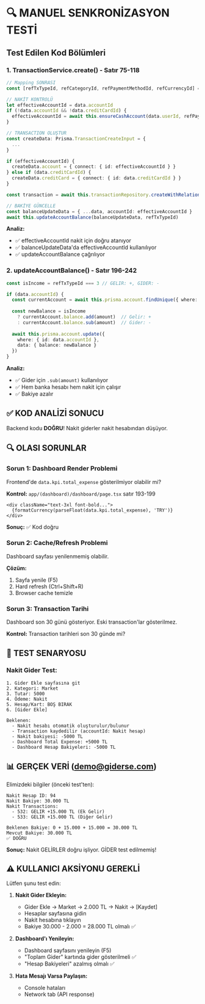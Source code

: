 # 🔍 MANUEL SENKRONİZASYON TESTİ

## Test Edilen Kod Bölümleri

### 1. TransactionService.create() - Satır 75-118

```typescript
// Mapping SONRASI
const [refTxTypeId, refCategoryId, refPaymentMethodId, refCurrencyId] = await Promise.all([...])

// NAKİT KONTROLÜ
let effectiveAccountId = data.accountId
if (!data.accountId && !data.creditCardId) {
  effectiveAccountId = await this.ensureCashAccount(data.userId, refPaymentMethodId)
}

// TRANSACTION OLUŞTUR
const createData: Prisma.TransactionCreateInput = {
  ...
}

if (effectiveAccountId) {
  createData.account = { connect: { id: effectiveAccountId } }
} else if (data.creditCardId) {
  createData.creditCard = { connect: { id: data.creditCardId } }
}

const transaction = await this.transactionRepository.createWithRelations(createData)

// BAKİYE GÜNCELLE
const balanceUpdateData = { ...data, accountId: effectiveAccountId }
await this.updateAccountBalance(balanceUpdateData, refTxTypeId)
```

**Analiz:**
- ✅ effectiveAccountId nakit için doğru atanıyor
- ✅ balanceUpdateData'da effectiveAccountId kullanılıyor
- ✅ updateAccountBalance çağrılıyor

### 2. updateAccountBalance() - Satır 196-242

```typescript
const isIncome = refTxTypeId === 3 // GELIR: +, GIDER: -

if (data.accountId) {
  const currentAccount = await this.prisma.account.findUnique({ where: { id: data.accountId } })
  
  const newBalance = isIncome
    ? currentAccount.balance.add(amount)  // Gelir: +
    : currentAccount.balance.sub(amount)  // Gider: -
  
  await this.prisma.account.update({
    where: { id: data.accountId },
    data: { balance: newBalance }
  })
}
```

**Analiz:**
- ✅ Gider için `.sub(amount)` kullanılıyor
- ✅ Hem banka hesabı hem nakit için çalışır
- ✅ Bakiye azalır

## ✅ KOD ANALİZİ SONUCU

Backend kodu **DOĞRU**! Nakit giderler nakit hesabından düşüyor.

## 🔍 OLASI SORUNLAR

### Sorun 1: Dashboard Render Problemi
Frontend'de `data.kpi.total_expense` gösterilmiyor olabilir mi?

**Kontrol:** `app/(dashboard)/dashboard/page.tsx` satır 193-199
```tsx
<div className="text-3xl font-bold...">
  {formatCurrency(parseFloat(data.kpi.total_expense), 'TRY')}
</div>
```
**Sonuç:** ✅ Kod doğru

### Sorun 2: Cache/Refresh Problemi
Dashboard sayfası yenilenmemiş olabilir.

**Çözüm:** 
1. Sayfa yenile (F5)
2. Hard refresh (Ctrl+Shift+R)
3. Browser cache temizle

### Sorun 3: Transaction Tarihi
Dashboard son 30 günü gösteriyor. Eski transaction'lar gösterilmez.

**Kontrol:** Transaction tarihleri son 30 günde mi?

## 🧪 TEST SENARYOSU

### Nakit Gider Test:
```
1. Gider Ekle sayfasına git
2. Kategori: Market
3. Tutar: 5000
4. Ödeme: Nakit
5. Hesap/Kart: BOŞ BIRAK
6. [Gider Ekle]

Beklenen:
  - Nakit hesabı otomatik oluşturulur/bulunur
  - Transaction kaydedilir (accountId: Nakit hesap)
  - Nakit bakiyesi: -5000 TL
  - Dashboard Total Expense: +5000 TL
  - Dashboard Hesap Bakiyeleri: -5000 TL
```

## 📊 GERÇEK VERİ (demo@giderse.com)

Elimizdeki bilgiler (önceki test'ten):
```
Nakit Hesap ID: 94
Nakit Bakiye: 30.000 TL
Nakit Transactions:
  - 532: GELIR +15.000 TL (Ek Gelir)
  - 533: GELIR +15.000 TL (Diğer Gelir)

Beklenen Bakiye: 0 + 15.000 + 15.000 = 30.000 TL
Mevcut Bakiye: 30.000 TL
✅ DOĞRU
```

**Sonuç:** Nakit GELİRLER doğru işliyor. GİDER test edilmemiş!

## ⚠️ KULLANICI AKSİYONU GEREKLİ

Lütfen şunu test edin:

1. **Nakit Gider Ekleyin:**
   - Gider Ekle → Market → 2.000 TL → Nakit → [Kaydet]
   - Hesaplar sayfasına gidin
   - Nakit hesabına tıklayın
   - Bakiye 30.000 - 2.000 = 28.000 TL olmalı ✅

2. **Dashboard'ı Yenileyin:**
   - Dashboard sayfasını yenileyin (F5)
   - "Toplam Gider" kartında gider gösterilmeli ✅
   - "Hesap Bakiyeleri" azalmış olmalı ✅

3. **Hata Mesajı Varsa Paylaşın:**
   - Console hataları
   - Network tab (API response)


